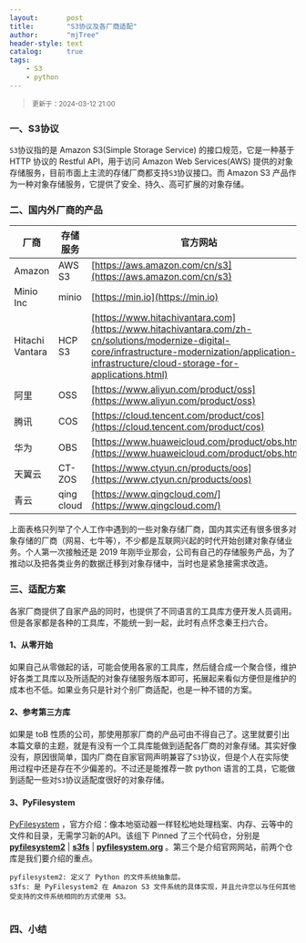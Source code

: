 ```yaml
---
layout:       post
title:        "S3协议及各厂商适配"
author:       "mjTree"
header-style: text
catalog:      true
tags:
    - S3
    - python
---
```


><small>更新于：2024-03-12 21:00</small>


### 一、S3协议

`S3`协议指的是 Amazon S3(Simple Storage Service) 的接口规范，它是一种基于 HTTP 协议的 Restful API，用于访问 Amazon Web Services(AWS) 提供的对象存储服务，目前市面上主流的存储厂商都支持`S3`协议接口。而 Amazon S3 产品作为一种对象存储服务，它提供了安全、持久、高可扩展的对象存储。  


### 二、国内外厂商的产品

| 厂商     | 存储服务   | 官方网站                               |
|----------|------------|----------------------------------------|
| Amazon   | AWS S3     | [https://aws.amazon.com/cn/s3](https://aws.amazon.com/cn/s3) |
| Minio Inc | minio     | [https://min.io](https://min.io)       |
| Hitachi Vantara | HCP S3     | [https://www.hitachivantara.com](https://www.hitachivantara.com/zh-cn/solutions/modernize-digital-core/infrastructure-modernization/application-infrastructure/cloud-storage-for-applications.html) |
| 阿里     | OSS        | [https://www.aliyun.com/product/oss](https://www.aliyun.com/product/oss) |
| 腾讯     | COS        | [https://cloud.tencent.com/product/cos](https://cloud.tencent.com/product/cos) |
| 华为     | OBS        | [https://www.huaweicloud.com/product/obs.html](https://www.huaweicloud.com/product/obs.html) |
| 天翼云   | CT-ZOS     | [https://www.ctyun.cn/products/oos](https://www.ctyun.cn/products/oos) |
| 青云     | qing cloud | [https://www.qingcloud.com/](https://www.qingcloud.com/) |


上面表格只列举了个人工作中遇到的一些对象存储厂商，国内其实还有很多很多对象存储的厂商（网易、七牛等），不少都是互联网兴起的时代开始创建对象存储业务。个人第一次接触还是 2019 年刚毕业那会，公司有自己的存储服务产品，为了推动以及把各类业务的数据迁移到对象存储中，当时也是紧急接需求改造。  


### 三、适配方案

各家厂商提供了自家产品的同时，也提供了不同语言的工具库方便开发人员调用。但是各家都是各种的工具库，不能统一到一起，此时有点怀念秦王扫六合。  

#### 1、从零开始  
如果自己从零做起的话，可能会使用各家的工具库，然后缝合成一个聚合怪，维护好各类工具库以及所适配的对象存储服务版本即可，拓展起来看似方便但是维护的成本也不低。如果业务只是针对个别厂商适配，也是一种不错的方案。  

#### 2、参考第三方库  
如果是 toB 性质的公司，那使用那家厂商的产品可由不得自己了。这里就要引出本篇文章的主题，就是有没有一个工具库能做到适配各厂商的对象存储。其实好像没有，原因很简单，国内厂商在自家官网声明兼容了`S3`协议，但是个人在实际使用过程中还是存在不少偏差的。不过还是能推荐一款 python 语言的工具，它能做到适配一些对`S3`协议适配度很好的对象存储。  

#### 3、PyFilesystem
[PyFilesystem](https://github.com/PyFilesystem) ，官方介绍：像本地驱动器一样轻松地处理档案、内存、云等中的文件和目录，无需学习新的API。该组下 Pinned 了三个代码仓，分别是 [**pyfilesystem2**](https://github.com/PyFilesystem/pyfilesystem2) | [**s3fs**](https://github.com/PyFilesystem/s3fs) | [**pyfilesystem.org**](https://github.com/PyFilesystem/pyfilesystem.org) 。第三个是介绍官网网站，前两个仓库是我们要介绍的重点。  

```text
pyfilesystem2: 定义了 Python 的文件系统抽象层。
s3fs: 是 PyFilesystem2 在 Amazon S3 文件系统的具体实现，并且允许您以与任何其他受支持的文件系统相同的方式使用 S3。
```

```python
```

### 四、小结


